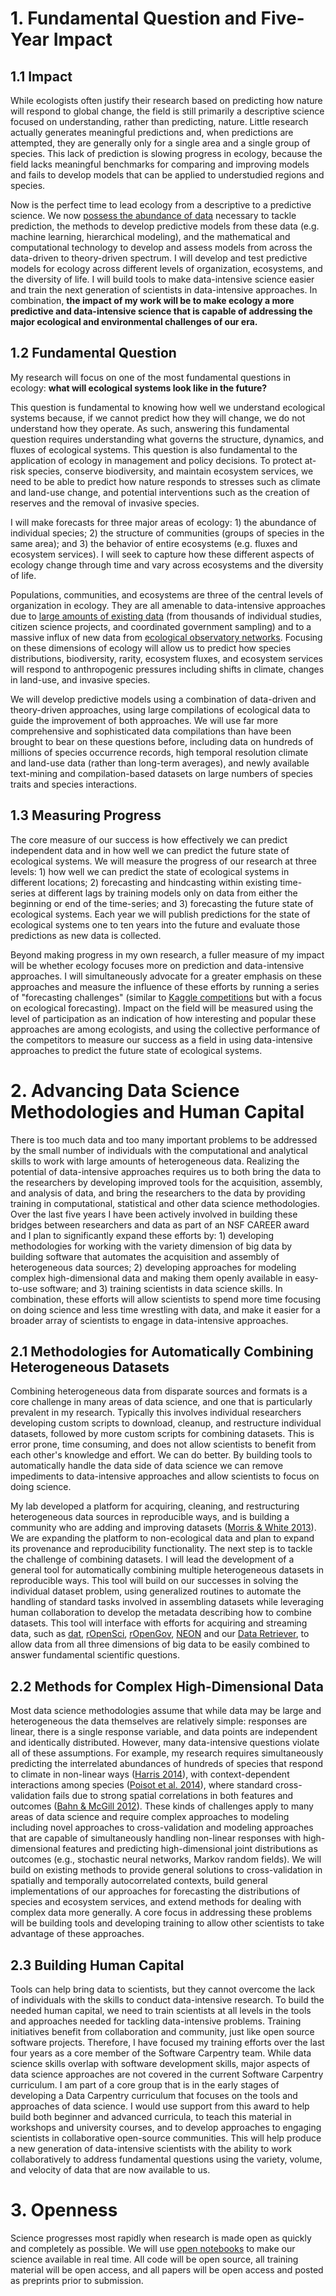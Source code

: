 # 1. Fundamental Question and Five-Year Impact

## 1.1 Impact

While ecologists often justify their research based on predicting how nature
will respond to global change, the field is still primarily a descriptive
science focused on understanding, rather than predicting, nature. Little
research actually generates meaningful predictions and, when predictions are
attempted, they are generally only for a single area and a single group of
species. This lack of prediction is slowing progress in ecology, because the
field lacks meaningful benchmarks for comparing and improving models and fails
to develop models that can be applied to understudied regions and species.

Now is the perfect time to lead ecology from a descriptive to a predictive
science. We now
[possess the abundance of data](http://jabberwocky.weecology.org/2013/08/12/ignite-talk-big-data-in-ecology/)
necessary to tackle prediction, the methods to develop predictive models from
these data (e.g. machine learning, hierarchical modeling), and the mathematical
and computational technology to develop and assess models from across the
data-driven to theory-driven spectrum. I will develop and test predictive models
for ecology across different levels of organization, ecosystems, and the
diversity of life. I will build tools to make data-intensive science easier and
train the next generation of scientists in data-intensive approaches. In
combination, **the impact of my work will be to make ecology a more predictive
and data-intensive science that is capable of addressing the major ecological
and environmental challenges of our era.**

## 1.2 Fundamental Question

My research will focus on one of the most fundamental questions in ecology:
**what will ecological systems look like in the future?**

This question is fundamental to knowing how well we understand ecological
systems because, if we cannot predict how they will change, we do not understand
how they operate. As such, answering this fundamental question requires
understanding what governs the structure, dynamics, and fluxes of ecological
systems. This question is also fundamental to the application of ecology in
management and policy decisions. To protect at-risk species, conserve
biodiversity, and maintain ecosystem services, we need to be able to predict how
nature responds to stresses such as climate and land-use change, and potential
interventions such as the creation of reserves and the removal of invasive
species.

I will make forecasts for three major areas of ecology: 1) the abundance of
individual species; 2) the structure of communities (groups of species in the
same area); and 3) the behavior of entire ecosystems (e.g. fluxes and ecosystem
services). I will seek to capture how these different aspects of ecology change
through time and vary across ecosystems and the diversity of life.

Populations, communities, and ecosystems are three of the central levels of
organization in ecology. They are all amenable to data-intensive approaches due
to
[large amounts of existing data](http://jabberwocky.weecology.org/2013/08/12/ignite-talk-big-data-in-ecology/)
(from thousands of individual studies, citizen science projects, and coordinated
government sampling) and to a massive influx of new data from
[ecological observatory networks](http://www.neoninc.org/). Focusing on these
dimensions of ecology will allow us to predict how species distributions,
biodiversity, rarity, ecosystem fluxes, and ecosystem services will respond to
anthropogenic pressures including shifts in climate, changes in land-use, and
invasive species.

We will develop predictive models using a combination of data-driven and
theory-driven approaches, using large compilations of ecological data to guide
the improvement of both approaches. We will use far more comprehensive and
sophisticated data compilations than have been brought to bear on these
questions before, including data on hundreds of millions of species occurrence
records, high temporal resolution climate and land-use data (rather than
long-term averages), and newly available text-mining and compilation-based
datasets on large numbers of species traits and species interactions.

## 1.3 Measuring Progress

The core measure of our success is how effectively we can predict independent
data and in how well we can predict the future state of ecological systems. We
will measure the progress of our research at three levels: 1) how well we can
predict the state of ecological systems in different locations; 2) forecasting
and hindcasting within existing time-series at different lags by training models
only on data from either the beginning or end of the time-series; and 3)
forecasting the future state of ecological systems. Each year we will publish
predictions for the state of ecological systems one to ten years into the future
and evaluate those predictions as new data is collected.

Beyond making progress in my own research, a fuller measure of my impact will be
whether ecology focuses more on prediction and data-intensive approaches. I will
simultaneously advocate for a greater emphasis on these approaches and measure
the influence of these efforts by running a series of "forecasting challenges"
(similar to [Kaggle competitions](http://www.kaggle.com/competitions) but with a
focus on ecological forecasting). Impact on the field will be measured using the
level of participation as an indication of how interesting and popular these
approaches are among ecologists, and using the collective performance of the
competitors to measure our success as a field in using data-intensive approaches
to predict the future state of ecological systems.


# 2. Advancing Data Science Methodologies and Human Capital

There is too much data and too many important problems to be addressed by the
small number of individuals with the computational and analytical skills to work
with large amounts of heterogeneous data. Realizing the potential of
data-intensive approaches requires us to both bring the data to the researchers
by developing improved tools for the acquisition, assembly, and analysis of
data, and bring the researchers to the data by providing training in
computational, statistical and other data science methodologies. Over the last
five years I have been actively involved in building these bridges between
researchers and data as part of an NSF CAREER award and I plan to significantly
expand these efforts by: 1) developing methodologies for working with the
variety dimension of big data by building software that automates the
acquisition and assembly of heterogeneous data sources; 2) developing approaches
for modeling complex high-dimensional data and making them openly available in
easy-to-use software; and 3) training scientists in data science skills. In
combination, these efforts will allow scientists to spend more time focusing on
doing science and less time wrestling with data, and make it easier for a
broader array of scientists to engage in data-intensive approaches.


## 2.1 Methodologies for Automatically Combining Heterogeneous Datasets

Combining heterogeneous data from disparate sources and formats is a core
challenge in many areas of data science, and one that is particularly prevalent
in my research. Typically this involves individual researchers developing custom
scripts to download, cleanup, and restructure individual datasets, followed by
more custom scripts for combining datasets. This is error prone, time consuming,
and does not allow scientists to benefit from each other's knowledge and
effort. We can do better. By building tools to automatically handle the data
side of data science we can remove impediments to data-intensive approaches and
allow scientists to focus on doing science.

My lab developed a platform for acquiring, cleaning, and restructuring
heterogeneous data sources in reproducible ways, and is building a community who
are adding and improving datasets
([Morris & White 2013](http://doi.org/doi:10.1371/journal.pone.0065848)). We are
expanding the platform to non-ecological data and plan to expand its provenance
and reproducibility functionality. The next step is to tackle the challenge of
combining datasets. I will lead the development of a general tool for
automatically combining multiple heterogeneous datasets in reproducible
ways. This tool will build on our successes in solving the individual dataset
problem, using generalized routines to automate the handling of standard tasks
involved in assembling datasets while leveraging human collaboration to develop
the metadata describing how to combine datasets. This tool will interface with
efforts for acquiring and streaming data, such as [dat](http://dat-data.com/),
[rOpenSci](http://ropensci.org/), [rOpenGov](http://ropengov.github.io/),
[NEON](http://neoninc.org/) and our
[Data Retriever](http://ecodataretriever.org/), to allow data from all three
dimensions of big data to be easily combined to answer fundamental scientific
questions.

## 2.2 Methods for Complex High-Dimensional Data

Most data science methodologies assume that while data may be large and
heterogeneous the data themselves are relatively simple: responses are linear,
there is a single response variable, and data points are independent and
identically distributed. However, many data-intensive questions violate all of
these assumptions. For example, my research requires simultaneously predicting
the interrelated abundances of hundreds of species that respond to climate in
non-linear ways ([Harris 2014](http://dx.doi.org/10.1101/003947)), with
context-dependent interactions among species
([Poisot et al. 2014](http://dx.doi.org/10.1101/001677)), where standard
cross-validation fails due to strong spatial correlations in both features and
outcomes
([Bahn & McGill 2012](http://www.wright.edu/~volker.bahn/documents/Bahn_McGill_OIKOS_2012.pdf)).
These kinds of challenges apply to many areas of data science and require
complex approaches to modeling including novel approaches to cross-validation
and modeling approaches that are capable of simultaneously handling non-linear
responses with high-dimensional features and predicting high-dimensional joint
distributions as outcomes (e.g., stochastic neural networks, Markov random
fields). We will build on existing methods to provide general solutions to
cross-validation in spatially and temporally autocorrelated contexts, build
general implementations of our approaches for forecasting the distributions of
species and ecosystem services, and extend methods for dealing with complex data
more generally. A core focus in addressing these problems will be building tools
and developing training to allow other scientists to take advantage of these
approaches.

## 2.3 Building Human Capital

Tools can help bring data to scientists, but they cannot overcome the lack of
individuals with the skills to conduct data-intensive research. To build the
needed human capital, we need to train scientists at all levels in the tools and
approaches needed for tackling data-intensive problems. Training initiatives
benefit from collaboration and community, just like open source software
projects. Therefore, I have focused my training efforts over the last four years
as a core member of the Software Carpentry team. While data science skills
overlap with software development skills, major aspects of data science
approaches are not covered in the current Software Carpentry curriculum. I am
part of a core group that is in the early stages of developing a Data Carpentry
curriculum that focuses on the tools and approaches of data science. I would use
support from this award to help build both beginner and advanced curricula, to
teach this material in workshops and university courses, and to develop
approaches to engaging scientists in collaborative open-source communities. This
will help produce a new generation of data-intensive scientists with the ability
to work collaboratively to address fundamental questions using the variety,
volume, and velocity of data that are now available to us.

# 3. Openness

Science progresses most rapidly when research is made open as quickly and
completely as possible. We will use
[open notebooks](https://en.wikipedia.org/wiki/Open_Notebook_Science) to make
our science available in real time. All code will be open source, all training
material will be open access, and all papers will be open access and posted as
preprints prior to submission.
